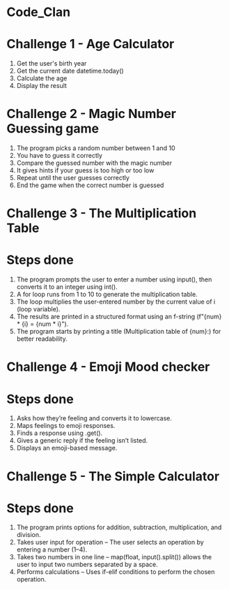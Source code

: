 # Code_Clan
# Challenge 1 - Age Calculator
1. Get the user's birth year
2. Get the current date datetime.today()
3. Calculate the age
4. Display the result
 
# Challenge 2 - Magic Number Guessing game
1. The program picks a random number between 1 and 10
2. You have to guess it correctly
3. Compare the guessed number with the magic number
4. It gives hints if your guess is too high or too low
5. Repeat until the user guesses correctly
6. End the game when the correct number is guessed


# Challenge 3 - The Multiplication Table

# Steps done
1. The program prompts the user to enter a number using input(), then converts it to an integer using int().
2. A for loop runs from 1 to 10 to generate the multiplication table.
3. The loop multiplies the user-entered number by the current value of i (loop variable).
4. The results are printed in a structured format using an f-string (f"{num} * {i} = {num * i}").
5. The program starts by printing a title (Multiplication table of {num}:) for better readability.


# Challenge 4 - Emoji Mood checker

# Steps done
1. Asks how they’re feeling and converts it to lowercase.
2. Maps feelings to emoji responses.
3. Finds a response using .get().
4. Gives a generic reply if the feeling isn’t listed.
5. Displays an emoji-based message.


# Challenge 5 - The Simple Calculator

# Steps done
1. The program prints options for addition, subtraction, multiplication, and division.
2. Takes user input for operation – The user selects an operation by entering a number (1–4).
3. Takes two numbers in one line – map(float, input().split()) allows the user to input two numbers separated by a space.
4. Performs calculations – Uses if-elif conditions to perform the chosen operation.

